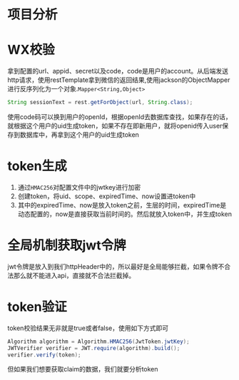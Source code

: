 # 项目分析

# WX校验

拿到配置的url、appid、secret以及code，code是用户的account。从后端发送http请求，使用restTemplate拿到微信的返回结果,使用jackson的ObjectMapper进行反序列化为一个对象.`Mapper<String,Object>`

```java
String sessionText = rest.getForObject(url, String.class);
```

使用code码可以换到用户的openId，根据openId去数据库查找，如果存在的话，就根据这个用户的uid生成token，如果不存在即新用户，就将openid传入user保存到数据库中，再拿到这个用户的uid生成token

# token生成

1. 通过`HMAC256`对配置文件中的jwtkey进行加密
2. 创建token，将uid、scope、expiredTime、now设置进token中
3. 其中的expiredTime、now是放入token之前，生层的时间，expiredTime是动态配置的，now是直接获取当前时间的。然后就放入token中，并生成token

# 全局机制获取jwt令牌

jwt令牌是放入到我们httpHeader中的，所以最好是全局能够拦截，如果令牌不合法那么就不能进入api，直接就不合法拦截掉。

# token验证

token校验结果无非就是true或者false，使用如下方式即可

```java
Algorithm algorithm = Algorithm.HMAC256(JwtToken.jwtKey);
JWTVerifier verifier = JWT.require(algorithm).build();
verifier.verify(token);
```

但如果我们想要获取claim的数据，我们就要分析token